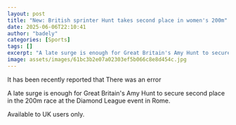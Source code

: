 ```yaml
---
layout: post
title: "New: British sprinter Hunt takes second place in women's 200m"
date: 2025-06-06T22:10:41
author: "badely"
categories: [Sports]
tags: []
excerpt: "A late surge is enough for Great Britain's Amy Hunt to secure second place in the 200m race at the Diamond League event in Rome."
image: assets/images/61bc3b2e07a02303ef5b066c8e8d454c.jpg
---
```


It has been recently reported that There was an error

A late surge is enough for Great Britain's Amy Hunt to secure second place in the 200m race at the Diamond League event in Rome.

Available to UK users only.

